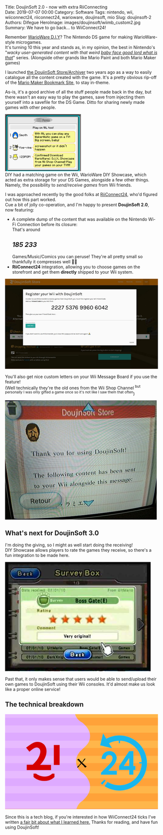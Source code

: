 Title: DoujinSoft 2.0 - now with extra RiiConnecting  
Date: 2019-07-07 00:00
Category: Software
Tags: nintendo, wii, wiiconnect24, riiconnect24, warioware, doujinsoft, mio
Slug: doujinsoft-2
Authors: Difegue
HeroImage: images/doujinsoft/wiimb_custom2.jpg
Summary: We have to go back... to WiiConnect24!

Remember [WarioWare D.I.Y](https://en.wikipedia.org/wiki/WarioWare_D.I.Y.)? The Nintendo DS game for making WarioWare-style microgames.  
It's turning 10 this year and stands as, in my opinion, the best in Nintendo's "_wacky user-generated content with that weird [baby face good lord what is that](https://www.youtube.com/watch?v=q_Yd2gn37AM)_" series.  (Alongside other grands like Mario Paint and both Mario Maker games)  

I launched [the DoujinSoft Store/Archiver](https://diy.tvc-16.science/) two years ago as a way to easily catalogue all the content created with the game. It's a pretty obvious rip-off of the [Mario Maker Bookmark Site](https://supermariomakerbookmark.nintendo.net), to stay in-theme.  

As-is, it's a good archive of all the stuff people made back in the day, but there wasn't an easy way to play the games, save from injecting them yourself into a savefile for the DS Game. Ditto for sharing newly made games with other people.  

![pretty tongue-in-cheek there game](images/doujinsoft/showcase.png)  
DIY had a matching game on the Wii, WarioWare DIY Showcase, which acted as extra storage for your DS Games, alongside a few other things. Namely, the possibility to _send/receive games_ from Wii friends.  

I was approached recently by the good folks at [RiiConnect24](https://rc24.xyz/), who'd figured out how this part worked.  
Cue a bit of jolly co-operation, and I'm happy to present **DoujinSoft 2.0**, now featuring:  

* A complete dump of the content that was available on the Nintendo Wi-Fi Connection before its closure:  
That's around <h2>_185 233‬_</h2> Games/Music/Comics you can peruse! They're all pretty small so thankfully it compresses well 👀💦  
* **RiiConnect24** integration, allowing you to choose games on the storefront and get them **directly** shipped to your Wii system.  

![look at that swanky modal](images/doujinsoft/djsoft2.jpg)

You'll also get nice custom letters on your Wii Message Board if you use the feature!  
(Well technically they're the old ones from the Wii Shop Channel <sup>but personally I was only gifted a game once so it's not like I saw them that often</sup>)

![stationery](/images/doujinsoft/wiimb_custom2.jpg)  

## What's next for DoujinSoft 3.0 

I'm doing the giving, so I might as well start doing the receiving!  
DIY Showcase allows players to rate the games they receive, so there's a fun integration to be made here.  

![surveyin](/images/doujinsoft/survey.jpg)  

Past that, it only makes sense that users would be able to send/upload their own games to DoujinSoft using their Wii consoles. It'd almost make us look like a proper online service!  

## The technical breakdown  

![cool pic](/images/doujinsoft/rc24.png)

Since this is a tech blog, if you're interested in how WiiConnect24 ticks I've written [a fair bit about what I learned here.](./doujinsoft-rc24.html) Thanks for reading, and have fun using DoujinSoft!
